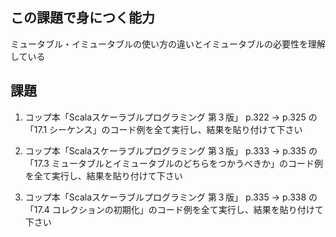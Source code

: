 ## この課題で身につく能力

ミュータブル・イミュータブルの使い方の違いとイミュータブルの必要性を理解している

## 課題

1. コップ本「Scalaスケーラブルプログラミング 第３版」 p.322 -> p.325 の「17.1 シーケンス」のコード例を全て実行し、結果を貼り付けて下さい

2. コップ本「Scalaスケーラブルプログラミング 第３版」 p.333 -> p.335 の「17.3 ミュータブルとイミュータブルのどちらをつかうべきか」のコード例を全て実行し、結果を貼り付けて下さい

3. コップ本「Scalaスケーラブルプログラミング 第３版」 p.335 -> p.338 の「17.4 コレクションの初期化」のコード例を全て実行し、結果を貼り付けて下さい